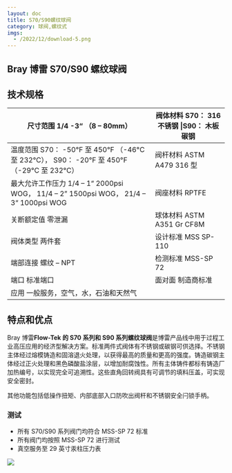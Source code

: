```yaml
---
layout: doc
title: S70/S90螺纹球阀
category: 球阀,螺纹式
imgs:
  - /2022/12/download-5.png
---
```


## Bray 博雷 S70/S90 螺纹球阀

## 技术规格

| 尺寸范围 1/4 -3“ （8 – 80mm）                                                              | 阀体材料 S70： 316 不锈钢 \|S90： 木板碳钢 |
| ------------------------------------------------------------------------------------------ | ------------------------------------------ |
| 温度范围 S70： -50°F 至 450°F （-46°C 至 232°C）， S90： -20°F 至 450°F （-29°C 至 232°C） | 阀杆材料 ASTM A479 316 型                  |
| 最大允许工作压力 1/4 – 1“ 2000psi WOG， 11/4 – 2” 1500psi WOG， 21/4 – 3“ 1000psi WOG      | 阀座材料 RPTFE                             |
| 关断额定值 零泄漏                                                                          | 球体材料 ASTM A351 Gr CF8M                 |
| 阀体类型 两件套                                                                            | 设计标准 MSS SP-110                        |
| 端部连接 螺纹 – NPT                                                                        | 检测标准 MSS-SP 72                         |
| 端口 标准端口                                                                              | 面对面 制造商标准                          |
| 应用 一般服务，空气，水，石油和天然气                                                      |                                            |

## 特点和优点

Bray 博雷**Flow-Tek 的 S70 系列和 S90 系列螺纹球阀**是博雷产品线中用于过程工业高压应用的经济型解决方案。标准两件式阀体有不锈钢或碳钢可供选择。不锈钢主体经过熔模铸造和固溶退火处理，以获得最高的质量和更高的强度。铸造碳钢主体经过正火处理和黑色磷酸盐涂层，以增加耐腐蚀性。所有主体铸件都标有铸造厂加热编号，以实现完全可追溯性。这些直角回转阀具有可调节的填料压盖，可实现安全密封。

其他功能包括低操作扭矩、内部底部入口防吹出阀杆和不锈钢安全闩锁手柄。

### 测试

- 所有 S70/S90 系列阀门均符合 MSS-SP 72 标准
- 所有阀门均按照 MSS-SP 72 进行测试
- 真空服务至 29 英寸汞柱压力表

![](/2022/12/%E6%88%AA%E5%B1%8F2022-12-02-%E4%B8%8B%E5%8D%884.30.47-1024x647.png)
